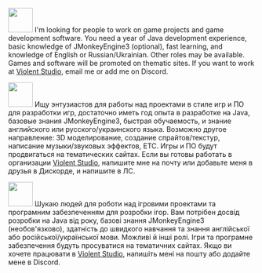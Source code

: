 <img src="https://upload.wikimedia.org/wikipedia/commons/thumb/a/a4/Flag_of_the_United_States.svg/1280px-Flag_of_the_United_States.svg.png" width=50> I'm looking for people to work on game projects and game development software. You need a year of Java development experience, basic knowledge of JMonkeyEngine3 (optional), fast learning, and knowledge of English or Russian/Ukrainian. Other roles may be available. Games and software will be promoted on thematic sites. If you want to work at <a href="https://github.com/violent-studio">Violent Studio</a>, email me or add me on Discord.

<img src="https://upload.wikimedia.org/wikipedia/commons/6/6f/White-blue-white_flag.svg" width=50> Ищу энтузиастов для работы над проектами в стиле игр и ПО для разработки игр, достаточно иметь год опыта в разработке на Java, базовые знания JMonkeyEngine3, быстрая обучаемость, и знание английского или русского/украинского языка. Возможно другое направление: 3D моделирование, создание спрайтов/текстур, написание музыки/звуковых эффектов, ETC. Игры и ПО будут продвигаться на тематических сайтах. Если вы готовы работать в организации <a href="https://github.com/violent-studio">Violent Studio</a>, напишите мне на почту или добавьте меня в друзья в Дискорде, и напишите в ЛС.

<img src="https://upload.wikimedia.org/wikipedia/commons/thumb/4/49/Flag_of_Ukraine.svg/800px-Flag_of_Ukraine.svg.png" width=50> Шукаю людей для роботи над ігровими проектами та програмним забезпеченням для розробки ігор. Вам потрібен досвід розробки на Java від року, базові знання JMonkeyEngine3 (необов'язково), здатність до швидкого навчання та знання англійської або російської/української мови. Можливі й інші ролі. Ігри та програмне забезпечення будуть просуватися на тематичних сайтах. Якщо ви хочете працювати в <a href="https://github.com/violent-studio">Violent Studio</a>, напишіть мені на пошту або додайте мене в Discord.
